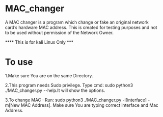 # MAC_changer
 A MAC changer is a program which  change or fake an original network card’s hardware MAC address. This is created for testing purposes and not to be used without permission of the Network Owner.

**** This is for kali Linux Only ***

# To use 
1.Make sure You are on the same Directory.

2.This program needs Sudo privilege.
Type cmd: sudo python3 ./MAC_changer.py --help.It will show the options. 

3.To change MAC : 
Run: sudo python3 ./MAC_changer.py -i[interface] -m[New MAC Address].
Make sure You are typing correct interface and Mac Address. 
